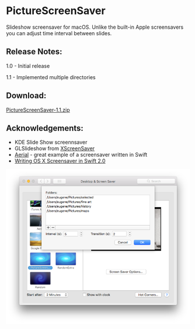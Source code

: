 # PictureScreenSaver

Slideshow screensaver for macOS. Unlike the built-in Apple screensavers you can adjust time interval between slides.

## Release Notes:

1.0 - Initial release

1.1 - Implemented multiple directories

## Download:

[PictureScreenSaver-1.1.zip](https://github.com/eozh/PictureScreenSaver/releases/download/v1.1/PictureScreenSaver-1.1.zip)

## Acknowledgements:

- KDE Slide Show screennsaver
- GLSlideshow from [XScreenSaver](https://www.jwz.org/xscreensaver/)
- [Aerial](https://github.com/JohnCoates/Aerial) - great example of a screensaver written in Swift
- [Writing OS X Screensaver in Swift 2.0](https://whichline.wordpress.com/2015/07/13/os-x-screensaver-swift-2-part-1/)

![screenshot](https://github.com/eozh/PictureScreenSaver/raw/master/screenshot_100518.png)
